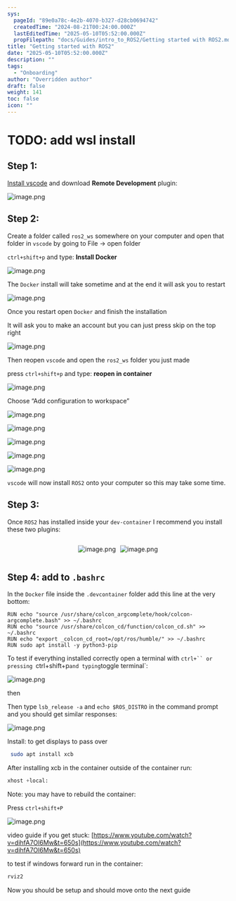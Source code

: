```yaml
---
sys:
  pageId: "89e0a78c-4e2b-4070-b327-d28cb0694742"
  createdTime: "2024-08-21T00:24:00.000Z"
  lastEditedTime: "2025-05-10T05:52:00.000Z"
  propFilepath: "docs/Guides/intro_to_ROS2/Getting started with ROS2.md"
title: "Getting started with ROS2"
date: "2025-05-10T05:52:00.000Z"
description: ""
tags:
  - "Onboarding"
author: "Overridden author"
draft: false
weight: 141
toc: false
icon: ""
---
```


# TODO: add wsl install

## Step 1:

[Install vscode](https://code.visualstudio.com/download) and download **Remote Development** plugin:

![image.png](https://prod-files-secure.s3.us-west-2.amazonaws.com/d518164a-d88e-44d1-a4ee-3adb3bd8bce0/efb52993-1881-4a40-b95e-6f020334f022/image.png?X-Amz-Algorithm=AWS4-HMAC-SHA256&X-Amz-Content-Sha256=UNSIGNED-PAYLOAD&X-Amz-Credential=ASIAZI2LB466TQFWWQJK%2F20250519%2Fus-west-2%2Fs3%2Faws4_request&X-Amz-Date=20250519T230815Z&X-Amz-Expires=3600&X-Amz-Security-Token=IQoJb3JpZ2luX2VjEN%2F%2F%2F%2F%2F%2F%2F%2F%2F%2F%2FwEaCXVzLXdlc3QtMiJIMEYCIQDSYINMIlamkR3%2FOLdMkrKbfYorUOis35neunsRNLW9LgIhAMRNNx014fjArN1FIPTRbR4%2FlTNZ5bvubxCrIdNG6Wh5KogECJj%2F%2F%2F%2F%2F%2F%2F%2F%2F%2FwEQABoMNjM3NDIzMTgzODA1IgynMuTJPHkkCmF8%2B6sq3AM%2Bap%2BCKlFF%2Fygvo9ce79VQSO9%2FuLew7%2Fq1ZxXFNnS3yGL2N9R0t0b1I2v7WiewALHqcp%2BkrsmeamoNFEo3m3gQxRJswVMzXgozPkg%2BpkbOQ2PIx%2FcQlSFPQSEsRKvSFnCwfpxTWY6tvBA4pXGr5bsHXGY9DcwudhAXX%2FHdJ7ld1Xwx9ifoItjMNQMWFChhbh9DuycScuqUDhsnfyzcJ92NdazCef4NuH%2Bf%2B%2BZpuV4WMNXAOwyfh%2F4AJ68yJwLm1ZFd59GcNAFcWfNwywo1QJiFQdOjFp8%2Bz746TqDqUBh6mwEo2IdhB9TN2MmNZr5dHlAuBP6lNQEz4ozBHcxCHSICt649PfvYNFBshIEBfAhKhTqwsYu%2B0eyHc%2FlvNL6MlBtdEq7UNcawLfAz5Tx85KnwApLTgY%2FPflxBAmpi6UHWECSKHZ3%2F%2FBqVwS7dFwXJAWwQ%2BathpVA6Etl%2FjAR7ryBzS24Lp2D8Ic2MKDjnVhZKTunYaL41pk1ljBVoOIcAApBCZqDvX4A3Fb7hDiGrXN0U1gCbk6msP29MHdXPeatOU9jBCMwM%2Ff65iq%2FSTNUbgXdRfUJp3yeWvpoE1D78aa5uOiVtlIxnjlwBuv7HZiQATJ84Arxp%2FHdBKSwi1TDI4K7BBjqkAddhOmzfiLz6Cy%2BoWknhd7Pef%2FICRqui4scKTEVWl5ssOzXuWzLB6zQqMHNDzWwAHTpqBYk6nXUK1JZpaav7e%2FVb055zFGO5Q9t3djWeg18zNCxxHjU2vJD8q2caIs4Fv4qXmtoeOV1ZDb5EInELcwH9oo1fcDhbby1OGF6SEmVnbkSwAH0EBzEGp39aWLd1X1FXOY4W8q6YIbLHVHF6dn4gfCJC&X-Amz-Signature=0c8e29b5ea18e442e1b1a8b57d9b1c2b5067a1ec7412a96493d8ced2d99fe9f8&X-Amz-SignedHeaders=host&x-id=GetObject)

## Step 2:

Create a folder called `ros2_ws` somewhere on your computer and open that folder in `vscode` by going to File → open folder 

`ctrl+shift+p` and type: **Install Docker**

![image.png](https://prod-files-secure.s3.us-west-2.amazonaws.com/d518164a-d88e-44d1-a4ee-3adb3bd8bce0/2269dc0e-1cd5-47ff-bceb-c04ad9b2eab0/image.png?X-Amz-Algorithm=AWS4-HMAC-SHA256&X-Amz-Content-Sha256=UNSIGNED-PAYLOAD&X-Amz-Credential=ASIAZI2LB466TQFWWQJK%2F20250519%2Fus-west-2%2Fs3%2Faws4_request&X-Amz-Date=20250519T230815Z&X-Amz-Expires=3600&X-Amz-Security-Token=IQoJb3JpZ2luX2VjEN%2F%2F%2F%2F%2F%2F%2F%2F%2F%2F%2FwEaCXVzLXdlc3QtMiJIMEYCIQDSYINMIlamkR3%2FOLdMkrKbfYorUOis35neunsRNLW9LgIhAMRNNx014fjArN1FIPTRbR4%2FlTNZ5bvubxCrIdNG6Wh5KogECJj%2F%2F%2F%2F%2F%2F%2F%2F%2F%2FwEQABoMNjM3NDIzMTgzODA1IgynMuTJPHkkCmF8%2B6sq3AM%2Bap%2BCKlFF%2Fygvo9ce79VQSO9%2FuLew7%2Fq1ZxXFNnS3yGL2N9R0t0b1I2v7WiewALHqcp%2BkrsmeamoNFEo3m3gQxRJswVMzXgozPkg%2BpkbOQ2PIx%2FcQlSFPQSEsRKvSFnCwfpxTWY6tvBA4pXGr5bsHXGY9DcwudhAXX%2FHdJ7ld1Xwx9ifoItjMNQMWFChhbh9DuycScuqUDhsnfyzcJ92NdazCef4NuH%2Bf%2B%2BZpuV4WMNXAOwyfh%2F4AJ68yJwLm1ZFd59GcNAFcWfNwywo1QJiFQdOjFp8%2Bz746TqDqUBh6mwEo2IdhB9TN2MmNZr5dHlAuBP6lNQEz4ozBHcxCHSICt649PfvYNFBshIEBfAhKhTqwsYu%2B0eyHc%2FlvNL6MlBtdEq7UNcawLfAz5Tx85KnwApLTgY%2FPflxBAmpi6UHWECSKHZ3%2F%2FBqVwS7dFwXJAWwQ%2BathpVA6Etl%2FjAR7ryBzS24Lp2D8Ic2MKDjnVhZKTunYaL41pk1ljBVoOIcAApBCZqDvX4A3Fb7hDiGrXN0U1gCbk6msP29MHdXPeatOU9jBCMwM%2Ff65iq%2FSTNUbgXdRfUJp3yeWvpoE1D78aa5uOiVtlIxnjlwBuv7HZiQATJ84Arxp%2FHdBKSwi1TDI4K7BBjqkAddhOmzfiLz6Cy%2BoWknhd7Pef%2FICRqui4scKTEVWl5ssOzXuWzLB6zQqMHNDzWwAHTpqBYk6nXUK1JZpaav7e%2FVb055zFGO5Q9t3djWeg18zNCxxHjU2vJD8q2caIs4Fv4qXmtoeOV1ZDb5EInELcwH9oo1fcDhbby1OGF6SEmVnbkSwAH0EBzEGp39aWLd1X1FXOY4W8q6YIbLHVHF6dn4gfCJC&X-Amz-Signature=d980935640ce733f5645ea2de21ce68ed6b5867593144b4f24cc126284f149be&X-Amz-SignedHeaders=host&x-id=GetObject)

The `Docker` install will take sometime and at the end it will ask you to restart

![image.png](https://prod-files-secure.s3.us-west-2.amazonaws.com/d518164a-d88e-44d1-a4ee-3adb3bd8bce0/ed233f78-be33-4b1f-b89c-9c346c0e961e/image.png?X-Amz-Algorithm=AWS4-HMAC-SHA256&X-Amz-Content-Sha256=UNSIGNED-PAYLOAD&X-Amz-Credential=ASIAZI2LB466TQFWWQJK%2F20250519%2Fus-west-2%2Fs3%2Faws4_request&X-Amz-Date=20250519T230815Z&X-Amz-Expires=3600&X-Amz-Security-Token=IQoJb3JpZ2luX2VjEN%2F%2F%2F%2F%2F%2F%2F%2F%2F%2F%2FwEaCXVzLXdlc3QtMiJIMEYCIQDSYINMIlamkR3%2FOLdMkrKbfYorUOis35neunsRNLW9LgIhAMRNNx014fjArN1FIPTRbR4%2FlTNZ5bvubxCrIdNG6Wh5KogECJj%2F%2F%2F%2F%2F%2F%2F%2F%2F%2FwEQABoMNjM3NDIzMTgzODA1IgynMuTJPHkkCmF8%2B6sq3AM%2Bap%2BCKlFF%2Fygvo9ce79VQSO9%2FuLew7%2Fq1ZxXFNnS3yGL2N9R0t0b1I2v7WiewALHqcp%2BkrsmeamoNFEo3m3gQxRJswVMzXgozPkg%2BpkbOQ2PIx%2FcQlSFPQSEsRKvSFnCwfpxTWY6tvBA4pXGr5bsHXGY9DcwudhAXX%2FHdJ7ld1Xwx9ifoItjMNQMWFChhbh9DuycScuqUDhsnfyzcJ92NdazCef4NuH%2Bf%2B%2BZpuV4WMNXAOwyfh%2F4AJ68yJwLm1ZFd59GcNAFcWfNwywo1QJiFQdOjFp8%2Bz746TqDqUBh6mwEo2IdhB9TN2MmNZr5dHlAuBP6lNQEz4ozBHcxCHSICt649PfvYNFBshIEBfAhKhTqwsYu%2B0eyHc%2FlvNL6MlBtdEq7UNcawLfAz5Tx85KnwApLTgY%2FPflxBAmpi6UHWECSKHZ3%2F%2FBqVwS7dFwXJAWwQ%2BathpVA6Etl%2FjAR7ryBzS24Lp2D8Ic2MKDjnVhZKTunYaL41pk1ljBVoOIcAApBCZqDvX4A3Fb7hDiGrXN0U1gCbk6msP29MHdXPeatOU9jBCMwM%2Ff65iq%2FSTNUbgXdRfUJp3yeWvpoE1D78aa5uOiVtlIxnjlwBuv7HZiQATJ84Arxp%2FHdBKSwi1TDI4K7BBjqkAddhOmzfiLz6Cy%2BoWknhd7Pef%2FICRqui4scKTEVWl5ssOzXuWzLB6zQqMHNDzWwAHTpqBYk6nXUK1JZpaav7e%2FVb055zFGO5Q9t3djWeg18zNCxxHjU2vJD8q2caIs4Fv4qXmtoeOV1ZDb5EInELcwH9oo1fcDhbby1OGF6SEmVnbkSwAH0EBzEGp39aWLd1X1FXOY4W8q6YIbLHVHF6dn4gfCJC&X-Amz-Signature=13f3b167b9b5d2e9db20cd4daac8ce25a67f911beeafed3b600e807d2fb4438d&X-Amz-SignedHeaders=host&x-id=GetObject)

Once you restart open `Docker` and finish the installation

It will ask you to make an account but you can just press skip on the top right

![image.png](https://prod-files-secure.s3.us-west-2.amazonaws.com/d518164a-d88e-44d1-a4ee-3adb3bd8bce0/21010ad9-1659-4fd9-9f59-9932a09b2a3d/image.png?X-Amz-Algorithm=AWS4-HMAC-SHA256&X-Amz-Content-Sha256=UNSIGNED-PAYLOAD&X-Amz-Credential=ASIAZI2LB466TQFWWQJK%2F20250519%2Fus-west-2%2Fs3%2Faws4_request&X-Amz-Date=20250519T230815Z&X-Amz-Expires=3600&X-Amz-Security-Token=IQoJb3JpZ2luX2VjEN%2F%2F%2F%2F%2F%2F%2F%2F%2F%2F%2FwEaCXVzLXdlc3QtMiJIMEYCIQDSYINMIlamkR3%2FOLdMkrKbfYorUOis35neunsRNLW9LgIhAMRNNx014fjArN1FIPTRbR4%2FlTNZ5bvubxCrIdNG6Wh5KogECJj%2F%2F%2F%2F%2F%2F%2F%2F%2F%2FwEQABoMNjM3NDIzMTgzODA1IgynMuTJPHkkCmF8%2B6sq3AM%2Bap%2BCKlFF%2Fygvo9ce79VQSO9%2FuLew7%2Fq1ZxXFNnS3yGL2N9R0t0b1I2v7WiewALHqcp%2BkrsmeamoNFEo3m3gQxRJswVMzXgozPkg%2BpkbOQ2PIx%2FcQlSFPQSEsRKvSFnCwfpxTWY6tvBA4pXGr5bsHXGY9DcwudhAXX%2FHdJ7ld1Xwx9ifoItjMNQMWFChhbh9DuycScuqUDhsnfyzcJ92NdazCef4NuH%2Bf%2B%2BZpuV4WMNXAOwyfh%2F4AJ68yJwLm1ZFd59GcNAFcWfNwywo1QJiFQdOjFp8%2Bz746TqDqUBh6mwEo2IdhB9TN2MmNZr5dHlAuBP6lNQEz4ozBHcxCHSICt649PfvYNFBshIEBfAhKhTqwsYu%2B0eyHc%2FlvNL6MlBtdEq7UNcawLfAz5Tx85KnwApLTgY%2FPflxBAmpi6UHWECSKHZ3%2F%2FBqVwS7dFwXJAWwQ%2BathpVA6Etl%2FjAR7ryBzS24Lp2D8Ic2MKDjnVhZKTunYaL41pk1ljBVoOIcAApBCZqDvX4A3Fb7hDiGrXN0U1gCbk6msP29MHdXPeatOU9jBCMwM%2Ff65iq%2FSTNUbgXdRfUJp3yeWvpoE1D78aa5uOiVtlIxnjlwBuv7HZiQATJ84Arxp%2FHdBKSwi1TDI4K7BBjqkAddhOmzfiLz6Cy%2BoWknhd7Pef%2FICRqui4scKTEVWl5ssOzXuWzLB6zQqMHNDzWwAHTpqBYk6nXUK1JZpaav7e%2FVb055zFGO5Q9t3djWeg18zNCxxHjU2vJD8q2caIs4Fv4qXmtoeOV1ZDb5EInELcwH9oo1fcDhbby1OGF6SEmVnbkSwAH0EBzEGp39aWLd1X1FXOY4W8q6YIbLHVHF6dn4gfCJC&X-Amz-Signature=69b43265dfc2049fecafc45cdeda23e55292a08b6138f6529f80c4106ee6a3c8&X-Amz-SignedHeaders=host&x-id=GetObject)

Then reopen `vscode` and open the `ros2_ws` folder you just made

press `ctrl+shift+p` and type: **reopen in container**

![image.png](https://prod-files-secure.s3.us-west-2.amazonaws.com/d518164a-d88e-44d1-a4ee-3adb3bd8bce0/4e93b8c2-41ad-488c-8095-c74205196118/image.png?X-Amz-Algorithm=AWS4-HMAC-SHA256&X-Amz-Content-Sha256=UNSIGNED-PAYLOAD&X-Amz-Credential=ASIAZI2LB466TQFWWQJK%2F20250519%2Fus-west-2%2Fs3%2Faws4_request&X-Amz-Date=20250519T230815Z&X-Amz-Expires=3600&X-Amz-Security-Token=IQoJb3JpZ2luX2VjEN%2F%2F%2F%2F%2F%2F%2F%2F%2F%2F%2FwEaCXVzLXdlc3QtMiJIMEYCIQDSYINMIlamkR3%2FOLdMkrKbfYorUOis35neunsRNLW9LgIhAMRNNx014fjArN1FIPTRbR4%2FlTNZ5bvubxCrIdNG6Wh5KogECJj%2F%2F%2F%2F%2F%2F%2F%2F%2F%2FwEQABoMNjM3NDIzMTgzODA1IgynMuTJPHkkCmF8%2B6sq3AM%2Bap%2BCKlFF%2Fygvo9ce79VQSO9%2FuLew7%2Fq1ZxXFNnS3yGL2N9R0t0b1I2v7WiewALHqcp%2BkrsmeamoNFEo3m3gQxRJswVMzXgozPkg%2BpkbOQ2PIx%2FcQlSFPQSEsRKvSFnCwfpxTWY6tvBA4pXGr5bsHXGY9DcwudhAXX%2FHdJ7ld1Xwx9ifoItjMNQMWFChhbh9DuycScuqUDhsnfyzcJ92NdazCef4NuH%2Bf%2B%2BZpuV4WMNXAOwyfh%2F4AJ68yJwLm1ZFd59GcNAFcWfNwywo1QJiFQdOjFp8%2Bz746TqDqUBh6mwEo2IdhB9TN2MmNZr5dHlAuBP6lNQEz4ozBHcxCHSICt649PfvYNFBshIEBfAhKhTqwsYu%2B0eyHc%2FlvNL6MlBtdEq7UNcawLfAz5Tx85KnwApLTgY%2FPflxBAmpi6UHWECSKHZ3%2F%2FBqVwS7dFwXJAWwQ%2BathpVA6Etl%2FjAR7ryBzS24Lp2D8Ic2MKDjnVhZKTunYaL41pk1ljBVoOIcAApBCZqDvX4A3Fb7hDiGrXN0U1gCbk6msP29MHdXPeatOU9jBCMwM%2Ff65iq%2FSTNUbgXdRfUJp3yeWvpoE1D78aa5uOiVtlIxnjlwBuv7HZiQATJ84Arxp%2FHdBKSwi1TDI4K7BBjqkAddhOmzfiLz6Cy%2BoWknhd7Pef%2FICRqui4scKTEVWl5ssOzXuWzLB6zQqMHNDzWwAHTpqBYk6nXUK1JZpaav7e%2FVb055zFGO5Q9t3djWeg18zNCxxHjU2vJD8q2caIs4Fv4qXmtoeOV1ZDb5EInELcwH9oo1fcDhbby1OGF6SEmVnbkSwAH0EBzEGp39aWLd1X1FXOY4W8q6YIbLHVHF6dn4gfCJC&X-Amz-Signature=1da980dbf9fb52c02386c335e235e893c27de9e9e7053badc557b352a6c000f3&X-Amz-SignedHeaders=host&x-id=GetObject)

Choose “Add configuration to workspace”

![image.png](https://prod-files-secure.s3.us-west-2.amazonaws.com/d518164a-d88e-44d1-a4ee-3adb3bd8bce0/9560b282-5060-4989-ba37-97e7b2c22476/image.png?X-Amz-Algorithm=AWS4-HMAC-SHA256&X-Amz-Content-Sha256=UNSIGNED-PAYLOAD&X-Amz-Credential=ASIAZI2LB466TQFWWQJK%2F20250519%2Fus-west-2%2Fs3%2Faws4_request&X-Amz-Date=20250519T230815Z&X-Amz-Expires=3600&X-Amz-Security-Token=IQoJb3JpZ2luX2VjEN%2F%2F%2F%2F%2F%2F%2F%2F%2F%2F%2FwEaCXVzLXdlc3QtMiJIMEYCIQDSYINMIlamkR3%2FOLdMkrKbfYorUOis35neunsRNLW9LgIhAMRNNx014fjArN1FIPTRbR4%2FlTNZ5bvubxCrIdNG6Wh5KogECJj%2F%2F%2F%2F%2F%2F%2F%2F%2F%2FwEQABoMNjM3NDIzMTgzODA1IgynMuTJPHkkCmF8%2B6sq3AM%2Bap%2BCKlFF%2Fygvo9ce79VQSO9%2FuLew7%2Fq1ZxXFNnS3yGL2N9R0t0b1I2v7WiewALHqcp%2BkrsmeamoNFEo3m3gQxRJswVMzXgozPkg%2BpkbOQ2PIx%2FcQlSFPQSEsRKvSFnCwfpxTWY6tvBA4pXGr5bsHXGY9DcwudhAXX%2FHdJ7ld1Xwx9ifoItjMNQMWFChhbh9DuycScuqUDhsnfyzcJ92NdazCef4NuH%2Bf%2B%2BZpuV4WMNXAOwyfh%2F4AJ68yJwLm1ZFd59GcNAFcWfNwywo1QJiFQdOjFp8%2Bz746TqDqUBh6mwEo2IdhB9TN2MmNZr5dHlAuBP6lNQEz4ozBHcxCHSICt649PfvYNFBshIEBfAhKhTqwsYu%2B0eyHc%2FlvNL6MlBtdEq7UNcawLfAz5Tx85KnwApLTgY%2FPflxBAmpi6UHWECSKHZ3%2F%2FBqVwS7dFwXJAWwQ%2BathpVA6Etl%2FjAR7ryBzS24Lp2D8Ic2MKDjnVhZKTunYaL41pk1ljBVoOIcAApBCZqDvX4A3Fb7hDiGrXN0U1gCbk6msP29MHdXPeatOU9jBCMwM%2Ff65iq%2FSTNUbgXdRfUJp3yeWvpoE1D78aa5uOiVtlIxnjlwBuv7HZiQATJ84Arxp%2FHdBKSwi1TDI4K7BBjqkAddhOmzfiLz6Cy%2BoWknhd7Pef%2FICRqui4scKTEVWl5ssOzXuWzLB6zQqMHNDzWwAHTpqBYk6nXUK1JZpaav7e%2FVb055zFGO5Q9t3djWeg18zNCxxHjU2vJD8q2caIs4Fv4qXmtoeOV1ZDb5EInELcwH9oo1fcDhbby1OGF6SEmVnbkSwAH0EBzEGp39aWLd1X1FXOY4W8q6YIbLHVHF6dn4gfCJC&X-Amz-Signature=d21ef6f478baa353906e2350df791845dd0ff77e2e662e3dce5b5ab1d81be976&X-Amz-SignedHeaders=host&x-id=GetObject)

![image.png](https://prod-files-secure.s3.us-west-2.amazonaws.com/d518164a-d88e-44d1-a4ee-3adb3bd8bce0/2ee63f81-886b-48e8-a553-dc6e5eac99e4/image.png?X-Amz-Algorithm=AWS4-HMAC-SHA256&X-Amz-Content-Sha256=UNSIGNED-PAYLOAD&X-Amz-Credential=ASIAZI2LB466TQFWWQJK%2F20250519%2Fus-west-2%2Fs3%2Faws4_request&X-Amz-Date=20250519T230815Z&X-Amz-Expires=3600&X-Amz-Security-Token=IQoJb3JpZ2luX2VjEN%2F%2F%2F%2F%2F%2F%2F%2F%2F%2F%2FwEaCXVzLXdlc3QtMiJIMEYCIQDSYINMIlamkR3%2FOLdMkrKbfYorUOis35neunsRNLW9LgIhAMRNNx014fjArN1FIPTRbR4%2FlTNZ5bvubxCrIdNG6Wh5KogECJj%2F%2F%2F%2F%2F%2F%2F%2F%2F%2FwEQABoMNjM3NDIzMTgzODA1IgynMuTJPHkkCmF8%2B6sq3AM%2Bap%2BCKlFF%2Fygvo9ce79VQSO9%2FuLew7%2Fq1ZxXFNnS3yGL2N9R0t0b1I2v7WiewALHqcp%2BkrsmeamoNFEo3m3gQxRJswVMzXgozPkg%2BpkbOQ2PIx%2FcQlSFPQSEsRKvSFnCwfpxTWY6tvBA4pXGr5bsHXGY9DcwudhAXX%2FHdJ7ld1Xwx9ifoItjMNQMWFChhbh9DuycScuqUDhsnfyzcJ92NdazCef4NuH%2Bf%2B%2BZpuV4WMNXAOwyfh%2F4AJ68yJwLm1ZFd59GcNAFcWfNwywo1QJiFQdOjFp8%2Bz746TqDqUBh6mwEo2IdhB9TN2MmNZr5dHlAuBP6lNQEz4ozBHcxCHSICt649PfvYNFBshIEBfAhKhTqwsYu%2B0eyHc%2FlvNL6MlBtdEq7UNcawLfAz5Tx85KnwApLTgY%2FPflxBAmpi6UHWECSKHZ3%2F%2FBqVwS7dFwXJAWwQ%2BathpVA6Etl%2FjAR7ryBzS24Lp2D8Ic2MKDjnVhZKTunYaL41pk1ljBVoOIcAApBCZqDvX4A3Fb7hDiGrXN0U1gCbk6msP29MHdXPeatOU9jBCMwM%2Ff65iq%2FSTNUbgXdRfUJp3yeWvpoE1D78aa5uOiVtlIxnjlwBuv7HZiQATJ84Arxp%2FHdBKSwi1TDI4K7BBjqkAddhOmzfiLz6Cy%2BoWknhd7Pef%2FICRqui4scKTEVWl5ssOzXuWzLB6zQqMHNDzWwAHTpqBYk6nXUK1JZpaav7e%2FVb055zFGO5Q9t3djWeg18zNCxxHjU2vJD8q2caIs4Fv4qXmtoeOV1ZDb5EInELcwH9oo1fcDhbby1OGF6SEmVnbkSwAH0EBzEGp39aWLd1X1FXOY4W8q6YIbLHVHF6dn4gfCJC&X-Amz-Signature=67813d08922c595384a048714be5ff350e8fc51f953687f1786a0cd8311981fd&X-Amz-SignedHeaders=host&x-id=GetObject)

![image.png](https://prod-files-secure.s3.us-west-2.amazonaws.com/d518164a-d88e-44d1-a4ee-3adb3bd8bce0/ae1580b2-b048-407e-aed9-b584224a7a04/image.png?X-Amz-Algorithm=AWS4-HMAC-SHA256&X-Amz-Content-Sha256=UNSIGNED-PAYLOAD&X-Amz-Credential=ASIAZI2LB466TQFWWQJK%2F20250519%2Fus-west-2%2Fs3%2Faws4_request&X-Amz-Date=20250519T230815Z&X-Amz-Expires=3600&X-Amz-Security-Token=IQoJb3JpZ2luX2VjEN%2F%2F%2F%2F%2F%2F%2F%2F%2F%2F%2FwEaCXVzLXdlc3QtMiJIMEYCIQDSYINMIlamkR3%2FOLdMkrKbfYorUOis35neunsRNLW9LgIhAMRNNx014fjArN1FIPTRbR4%2FlTNZ5bvubxCrIdNG6Wh5KogECJj%2F%2F%2F%2F%2F%2F%2F%2F%2F%2FwEQABoMNjM3NDIzMTgzODA1IgynMuTJPHkkCmF8%2B6sq3AM%2Bap%2BCKlFF%2Fygvo9ce79VQSO9%2FuLew7%2Fq1ZxXFNnS3yGL2N9R0t0b1I2v7WiewALHqcp%2BkrsmeamoNFEo3m3gQxRJswVMzXgozPkg%2BpkbOQ2PIx%2FcQlSFPQSEsRKvSFnCwfpxTWY6tvBA4pXGr5bsHXGY9DcwudhAXX%2FHdJ7ld1Xwx9ifoItjMNQMWFChhbh9DuycScuqUDhsnfyzcJ92NdazCef4NuH%2Bf%2B%2BZpuV4WMNXAOwyfh%2F4AJ68yJwLm1ZFd59GcNAFcWfNwywo1QJiFQdOjFp8%2Bz746TqDqUBh6mwEo2IdhB9TN2MmNZr5dHlAuBP6lNQEz4ozBHcxCHSICt649PfvYNFBshIEBfAhKhTqwsYu%2B0eyHc%2FlvNL6MlBtdEq7UNcawLfAz5Tx85KnwApLTgY%2FPflxBAmpi6UHWECSKHZ3%2F%2FBqVwS7dFwXJAWwQ%2BathpVA6Etl%2FjAR7ryBzS24Lp2D8Ic2MKDjnVhZKTunYaL41pk1ljBVoOIcAApBCZqDvX4A3Fb7hDiGrXN0U1gCbk6msP29MHdXPeatOU9jBCMwM%2Ff65iq%2FSTNUbgXdRfUJp3yeWvpoE1D78aa5uOiVtlIxnjlwBuv7HZiQATJ84Arxp%2FHdBKSwi1TDI4K7BBjqkAddhOmzfiLz6Cy%2BoWknhd7Pef%2FICRqui4scKTEVWl5ssOzXuWzLB6zQqMHNDzWwAHTpqBYk6nXUK1JZpaav7e%2FVb055zFGO5Q9t3djWeg18zNCxxHjU2vJD8q2caIs4Fv4qXmtoeOV1ZDb5EInELcwH9oo1fcDhbby1OGF6SEmVnbkSwAH0EBzEGp39aWLd1X1FXOY4W8q6YIbLHVHF6dn4gfCJC&X-Amz-Signature=993648fcfd8a98ddf787256ca69d67e07aef383a7d550b98dee1abb928401261&X-Amz-SignedHeaders=host&x-id=GetObject)

![image.png](https://prod-files-secure.s3.us-west-2.amazonaws.com/d518164a-d88e-44d1-a4ee-3adb3bd8bce0/53255b28-f75e-430f-b9e3-c0ac8577e42b/image.png?X-Amz-Algorithm=AWS4-HMAC-SHA256&X-Amz-Content-Sha256=UNSIGNED-PAYLOAD&X-Amz-Credential=ASIAZI2LB466TQFWWQJK%2F20250519%2Fus-west-2%2Fs3%2Faws4_request&X-Amz-Date=20250519T230815Z&X-Amz-Expires=3600&X-Amz-Security-Token=IQoJb3JpZ2luX2VjEN%2F%2F%2F%2F%2F%2F%2F%2F%2F%2F%2FwEaCXVzLXdlc3QtMiJIMEYCIQDSYINMIlamkR3%2FOLdMkrKbfYorUOis35neunsRNLW9LgIhAMRNNx014fjArN1FIPTRbR4%2FlTNZ5bvubxCrIdNG6Wh5KogECJj%2F%2F%2F%2F%2F%2F%2F%2F%2F%2FwEQABoMNjM3NDIzMTgzODA1IgynMuTJPHkkCmF8%2B6sq3AM%2Bap%2BCKlFF%2Fygvo9ce79VQSO9%2FuLew7%2Fq1ZxXFNnS3yGL2N9R0t0b1I2v7WiewALHqcp%2BkrsmeamoNFEo3m3gQxRJswVMzXgozPkg%2BpkbOQ2PIx%2FcQlSFPQSEsRKvSFnCwfpxTWY6tvBA4pXGr5bsHXGY9DcwudhAXX%2FHdJ7ld1Xwx9ifoItjMNQMWFChhbh9DuycScuqUDhsnfyzcJ92NdazCef4NuH%2Bf%2B%2BZpuV4WMNXAOwyfh%2F4AJ68yJwLm1ZFd59GcNAFcWfNwywo1QJiFQdOjFp8%2Bz746TqDqUBh6mwEo2IdhB9TN2MmNZr5dHlAuBP6lNQEz4ozBHcxCHSICt649PfvYNFBshIEBfAhKhTqwsYu%2B0eyHc%2FlvNL6MlBtdEq7UNcawLfAz5Tx85KnwApLTgY%2FPflxBAmpi6UHWECSKHZ3%2F%2FBqVwS7dFwXJAWwQ%2BathpVA6Etl%2FjAR7ryBzS24Lp2D8Ic2MKDjnVhZKTunYaL41pk1ljBVoOIcAApBCZqDvX4A3Fb7hDiGrXN0U1gCbk6msP29MHdXPeatOU9jBCMwM%2Ff65iq%2FSTNUbgXdRfUJp3yeWvpoE1D78aa5uOiVtlIxnjlwBuv7HZiQATJ84Arxp%2FHdBKSwi1TDI4K7BBjqkAddhOmzfiLz6Cy%2BoWknhd7Pef%2FICRqui4scKTEVWl5ssOzXuWzLB6zQqMHNDzWwAHTpqBYk6nXUK1JZpaav7e%2FVb055zFGO5Q9t3djWeg18zNCxxHjU2vJD8q2caIs4Fv4qXmtoeOV1ZDb5EInELcwH9oo1fcDhbby1OGF6SEmVnbkSwAH0EBzEGp39aWLd1X1FXOY4W8q6YIbLHVHF6dn4gfCJC&X-Amz-Signature=143436d7bf2128b1c814e4fabdc5d29b7670a7dec46bbdc8ee41a4201f9fb495&X-Amz-SignedHeaders=host&x-id=GetObject)

![image.png](https://prod-files-secure.s3.us-west-2.amazonaws.com/d518164a-d88e-44d1-a4ee-3adb3bd8bce0/7c562767-5af9-4ffb-97d1-327bcdf4ee00/image.png?X-Amz-Algorithm=AWS4-HMAC-SHA256&X-Amz-Content-Sha256=UNSIGNED-PAYLOAD&X-Amz-Credential=ASIAZI2LB466TQFWWQJK%2F20250519%2Fus-west-2%2Fs3%2Faws4_request&X-Amz-Date=20250519T230814Z&X-Amz-Expires=3600&X-Amz-Security-Token=IQoJb3JpZ2luX2VjEN%2F%2F%2F%2F%2F%2F%2F%2F%2F%2F%2FwEaCXVzLXdlc3QtMiJIMEYCIQDSYINMIlamkR3%2FOLdMkrKbfYorUOis35neunsRNLW9LgIhAMRNNx014fjArN1FIPTRbR4%2FlTNZ5bvubxCrIdNG6Wh5KogECJj%2F%2F%2F%2F%2F%2F%2F%2F%2F%2FwEQABoMNjM3NDIzMTgzODA1IgynMuTJPHkkCmF8%2B6sq3AM%2Bap%2BCKlFF%2Fygvo9ce79VQSO9%2FuLew7%2Fq1ZxXFNnS3yGL2N9R0t0b1I2v7WiewALHqcp%2BkrsmeamoNFEo3m3gQxRJswVMzXgozPkg%2BpkbOQ2PIx%2FcQlSFPQSEsRKvSFnCwfpxTWY6tvBA4pXGr5bsHXGY9DcwudhAXX%2FHdJ7ld1Xwx9ifoItjMNQMWFChhbh9DuycScuqUDhsnfyzcJ92NdazCef4NuH%2Bf%2B%2BZpuV4WMNXAOwyfh%2F4AJ68yJwLm1ZFd59GcNAFcWfNwywo1QJiFQdOjFp8%2Bz746TqDqUBh6mwEo2IdhB9TN2MmNZr5dHlAuBP6lNQEz4ozBHcxCHSICt649PfvYNFBshIEBfAhKhTqwsYu%2B0eyHc%2FlvNL6MlBtdEq7UNcawLfAz5Tx85KnwApLTgY%2FPflxBAmpi6UHWECSKHZ3%2F%2FBqVwS7dFwXJAWwQ%2BathpVA6Etl%2FjAR7ryBzS24Lp2D8Ic2MKDjnVhZKTunYaL41pk1ljBVoOIcAApBCZqDvX4A3Fb7hDiGrXN0U1gCbk6msP29MHdXPeatOU9jBCMwM%2Ff65iq%2FSTNUbgXdRfUJp3yeWvpoE1D78aa5uOiVtlIxnjlwBuv7HZiQATJ84Arxp%2FHdBKSwi1TDI4K7BBjqkAddhOmzfiLz6Cy%2BoWknhd7Pef%2FICRqui4scKTEVWl5ssOzXuWzLB6zQqMHNDzWwAHTpqBYk6nXUK1JZpaav7e%2FVb055zFGO5Q9t3djWeg18zNCxxHjU2vJD8q2caIs4Fv4qXmtoeOV1ZDb5EInELcwH9oo1fcDhbby1OGF6SEmVnbkSwAH0EBzEGp39aWLd1X1FXOY4W8q6YIbLHVHF6dn4gfCJC&X-Amz-Signature=a977111275e05bdb991462f0f789ce9ada0b3c61cc1da49586f4579d4d961a15&X-Amz-SignedHeaders=host&x-id=GetObject)

`vscode` will now install `ROS2` onto your computer so this may take some time.

## Step 3:

Once `ROS2` has installed inside your `dev-container` I recommend you install these two plugins:

<div style="display: flex;flex-direction: row; column-gap:10px; max-width: 630px;justify-content: center;">
<div>

![image.png](https://prod-files-secure.s3.us-west-2.amazonaws.com/d518164a-d88e-44d1-a4ee-3adb3bd8bce0/3fc3d550-5a54-4ba1-ba6b-faa01cdb7369/image.png?X-Amz-Algorithm=AWS4-HMAC-SHA256&X-Amz-Content-Sha256=UNSIGNED-PAYLOAD&X-Amz-Credential=ASIAZI2LB466TFARHN6Y%2F20250519%2Fus-west-2%2Fs3%2Faws4_request&X-Amz-Date=20250519T230821Z&X-Amz-Expires=3600&X-Amz-Security-Token=IQoJb3JpZ2luX2VjEN%2F%2F%2F%2F%2F%2F%2F%2F%2F%2F%2FwEaCXVzLXdlc3QtMiJHMEUCIQCYF59PYqmDV4nkHp%2FeNwUQaNtKOqcFrdP8rQIwAUzkRgIgFtZAJpylH3K9xY3w2KTnwXBCjgYIf11GakKXUBc7P3gqiAQImP%2F%2F%2F%2F%2F%2F%2F%2F%2F%2FARAAGgw2Mzc0MjMxODM4MDUiDJsBoNhZrAnJR6%2B1nSrcA3vj1WaMcJX4M%2FJdPsVjQGEd5F7LIlgP1fVI%2FitzY0TK0aHp2%2FGdIhgVQDRnGRzqs0Dt%2FxRQXVWTlpXCvXEv72PUw2w%2FEtku54UsOo9KHxiS4edmF80dEUeqDsWDnOwG31t9UazgfecaYwdIs%2BNSH0Iuj4qIFOjhyR4dydO4u9Mku47k1wYJgQyTXxbVllCYLJ24xUCIkyj8cDKx4zofD2yIG%2FQkMiOfIt%2B9b%2FcV%2FnH41YylrGki%2BOVtha1kWC8oJ6liOumFUdjBTmtoTC99pJb3x1Se7ZtyjrWJeJakjmQOb0UHW8XJfCwWdKDoIQ9zZ8O6IUHMkkp0Iz%2B%2FVqIQ25bLducV3lX2WB5H4pNK%2FB%2FF2jyq1fNLw20DNl%2BibJ%2FYADBCUm28YM8UmHvGPvHEELXvCbkdcvgtuTczNY4NrASZAKTc1mVZ11fYrWmpQUpvFPITIywoO6kDQUJ2ZZ23esTF1XY0WZbGkH5yyzxfQkHTwFZfURsNYUjkfFtBQHtlSzh44CEptkGgLFKSSUjmZB85JuNP7dUTwwJF0S8AnhH2Ke%2FKXJ%2FDNImYzLMv%2FAYYsq0m1DYeK10Cen3RK5ImiS4UmsashmhzJNQeDdWuqKMpzkat67vsh6NHK8EKMMHfrsEGOqUBpeNLIA1CBxe6%2BucsyyuSU9ZAdMwNbeZfOF%2FBwKBS6zxosN52ggXkSL7MhBQ9bv7Z60PQeyrjQyydA0FWuCO16fMizi5d9FZV4TyUbOpY%2BzxhHJAtcu3fPaoApJXyCV2eABiHuCOUVtnbLirenT5xblfX9rtV4Du8uU2iLe9V7CZmb26ghjCticez031z8w4gXF9Vlf2l4e8XImLCj4rEJhZZakLl&X-Amz-Signature=ca9f4a4a528bfd12c0ce0e3369cb3dcf71f8e64e002a40787e4be001b2761fe5&X-Amz-SignedHeaders=host&x-id=GetObject)

</div>
<div>

![image.png](https://prod-files-secure.s3.us-west-2.amazonaws.com/d518164a-d88e-44d1-a4ee-3adb3bd8bce0/d994cc66-13c2-4093-a5a3-f84cf4601a82/image.png?X-Amz-Algorithm=AWS4-HMAC-SHA256&X-Amz-Content-Sha256=UNSIGNED-PAYLOAD&X-Amz-Credential=ASIAZI2LB466625S4EWV%2F20250519%2Fus-west-2%2Fs3%2Faws4_request&X-Amz-Date=20250519T230822Z&X-Amz-Expires=3600&X-Amz-Security-Token=IQoJb3JpZ2luX2VjEN%2F%2F%2F%2F%2F%2F%2F%2F%2F%2F%2FwEaCXVzLXdlc3QtMiJHMEUCIQDfhZI%2FPgM1UKr%2BUgOwPGvP870FhGBNbEPZ0WaiEOJs5wIgXXVbLjKuX0yJJN%2BfzcMW4fIWSbE0KiOiE8Q87jOpxQ0qiAQImP%2F%2F%2F%2F%2F%2F%2F%2F%2F%2FARAAGgw2Mzc0MjMxODM4MDUiDBkF0tPNI4AEYzPrxircA5hD0aIAmYXkx8ChMeO5j98SafPYPeQ2UamIkrdubgbYptk36a0MyO%2F4PVbQjh1MsqqkyNtx%2B0GLXTpSTqkdiHehovx%2BGaN7h6aVhUfUb3YwofR%2BHVQY0y17Mu8BeOcizXZFKVdnYzvGlNWj75wL53zM442QsOIZpgMqLmluFENYcynygb%2B1k0sqa%2F2rOV%2BBshTH5YFthvMo0gWXbAZ8D35zcxnHUHR%2BoB0R0QgnoAIHEfklsBxKbltazGYwFYV1mB%2B7aE7Uxj3%2FnqeGvns4IlNXUOYfkL8RNzr%2FVMrttita4XZtPfufQaTvdG4TVkUSY5a1Goz7lA55uvZ7OQ%2FQvn%2BQFhtc1dB%2BQGxqyyQPOj2MWHK2ef1njvXY4Dq1CTw6ZpwvG0HLAKWHV0EjD2t3upZQXcnFcXHsU5LG0VpjZp4PSM21%2Fwf79RdbemGHo28FYY%2B4GsGkpCA0UTpYCVkcIdZWrPYmkCa9kUMCuPB%2FzivQbn3cOuJRbAYltFpiJecMrjRVAYkfjzd5y7Oi7s2SukS0j9zfdAuLVTA%2BgeIO7sut3KMItL8NHoG%2BRPSCmk1zgiyDgwvdydxcpRVIy8ih0cbNfXCwhGTl7bgDdRlzM%2FJYks%2FaHWuVe%2BtShrW0MPrfrsEGOqUBhYZSInGhbIqlEjjBnrWpDpkv1hrgXEggGd8Egeab2Cdh7ZC6wT4uFmAnYAC39YI5lgWR1b2lY%2Fria9gy6mczeJ5NL1%2BMle6djoPcajeLZRkZW%2BtAw1JIClSgk5CYUi7unlN%2BRCJYqJLyS%2B%2FTiGPFJq%2FR8Cidynop9%2BRltpaeXo%2B2cKXhX0jJr1DYTQSxCvQV2DUNNLRG3gMFnfx0FiQhgZaEm4ZF&X-Amz-Signature=ee34ffcc4fc5591418e52cc001b509ebeae35903a2218e86203ff53a57fac176&X-Amz-SignedHeaders=host&x-id=GetObject)

</div>
</div>

## Step 4: add to `.bashrc`

In the `Docker` file inside the `.devcontainer` folder add this line at the very bottom: 

```docker
RUN echo "source /usr/share/colcon_argcomplete/hook/colcon-argcomplete.bash" >> ~/.bashrc
RUN echo "source /usr/share/colcon_cd/function/colcon_cd.sh" >> ~/.bashrc
RUN echo "export _colcon_cd_root=/opt/ros/humble/" >> ~/.bashrc
RUN sudo apt install -y python3-pip 
```

To test if everything installed correctly open a terminal with `ctrl+`` or pressing `ctrl+shift+p` and typing `toggle terminal`:

![image.png](https://prod-files-secure.s3.us-west-2.amazonaws.com/d518164a-d88e-44d1-a4ee-3adb3bd8bce0/6a4943d8-b04e-4c02-9a58-775f3384d1a5/image.png?X-Amz-Algorithm=AWS4-HMAC-SHA256&X-Amz-Content-Sha256=UNSIGNED-PAYLOAD&X-Amz-Credential=ASIAZI2LB466TQFWWQJK%2F20250519%2Fus-west-2%2Fs3%2Faws4_request&X-Amz-Date=20250519T230815Z&X-Amz-Expires=3600&X-Amz-Security-Token=IQoJb3JpZ2luX2VjEN%2F%2F%2F%2F%2F%2F%2F%2F%2F%2F%2FwEaCXVzLXdlc3QtMiJIMEYCIQDSYINMIlamkR3%2FOLdMkrKbfYorUOis35neunsRNLW9LgIhAMRNNx014fjArN1FIPTRbR4%2FlTNZ5bvubxCrIdNG6Wh5KogECJj%2F%2F%2F%2F%2F%2F%2F%2F%2F%2FwEQABoMNjM3NDIzMTgzODA1IgynMuTJPHkkCmF8%2B6sq3AM%2Bap%2BCKlFF%2Fygvo9ce79VQSO9%2FuLew7%2Fq1ZxXFNnS3yGL2N9R0t0b1I2v7WiewALHqcp%2BkrsmeamoNFEo3m3gQxRJswVMzXgozPkg%2BpkbOQ2PIx%2FcQlSFPQSEsRKvSFnCwfpxTWY6tvBA4pXGr5bsHXGY9DcwudhAXX%2FHdJ7ld1Xwx9ifoItjMNQMWFChhbh9DuycScuqUDhsnfyzcJ92NdazCef4NuH%2Bf%2B%2BZpuV4WMNXAOwyfh%2F4AJ68yJwLm1ZFd59GcNAFcWfNwywo1QJiFQdOjFp8%2Bz746TqDqUBh6mwEo2IdhB9TN2MmNZr5dHlAuBP6lNQEz4ozBHcxCHSICt649PfvYNFBshIEBfAhKhTqwsYu%2B0eyHc%2FlvNL6MlBtdEq7UNcawLfAz5Tx85KnwApLTgY%2FPflxBAmpi6UHWECSKHZ3%2F%2FBqVwS7dFwXJAWwQ%2BathpVA6Etl%2FjAR7ryBzS24Lp2D8Ic2MKDjnVhZKTunYaL41pk1ljBVoOIcAApBCZqDvX4A3Fb7hDiGrXN0U1gCbk6msP29MHdXPeatOU9jBCMwM%2Ff65iq%2FSTNUbgXdRfUJp3yeWvpoE1D78aa5uOiVtlIxnjlwBuv7HZiQATJ84Arxp%2FHdBKSwi1TDI4K7BBjqkAddhOmzfiLz6Cy%2BoWknhd7Pef%2FICRqui4scKTEVWl5ssOzXuWzLB6zQqMHNDzWwAHTpqBYk6nXUK1JZpaav7e%2FVb055zFGO5Q9t3djWeg18zNCxxHjU2vJD8q2caIs4Fv4qXmtoeOV1ZDb5EInELcwH9oo1fcDhbby1OGF6SEmVnbkSwAH0EBzEGp39aWLd1X1FXOY4W8q6YIbLHVHF6dn4gfCJC&X-Amz-Signature=a9b8a4767b6a80ece8dca5f5e364145bf74f3a9480d290cee3c2e66c0a89649d&X-Amz-SignedHeaders=host&x-id=GetObject)

then 

Then type `lsb_release -a` and `echo $ROS_DISTRO` in the command prompt and you should get similar responses:

![image.png](https://prod-files-secure.s3.us-west-2.amazonaws.com/d518164a-d88e-44d1-a4ee-3adb3bd8bce0/3e635dec-a805-4e85-8b9e-d000e5b71a4e/image.png?X-Amz-Algorithm=AWS4-HMAC-SHA256&X-Amz-Content-Sha256=UNSIGNED-PAYLOAD&X-Amz-Credential=ASIAZI2LB466TQFWWQJK%2F20250519%2Fus-west-2%2Fs3%2Faws4_request&X-Amz-Date=20250519T230815Z&X-Amz-Expires=3600&X-Amz-Security-Token=IQoJb3JpZ2luX2VjEN%2F%2F%2F%2F%2F%2F%2F%2F%2F%2F%2FwEaCXVzLXdlc3QtMiJIMEYCIQDSYINMIlamkR3%2FOLdMkrKbfYorUOis35neunsRNLW9LgIhAMRNNx014fjArN1FIPTRbR4%2FlTNZ5bvubxCrIdNG6Wh5KogECJj%2F%2F%2F%2F%2F%2F%2F%2F%2F%2FwEQABoMNjM3NDIzMTgzODA1IgynMuTJPHkkCmF8%2B6sq3AM%2Bap%2BCKlFF%2Fygvo9ce79VQSO9%2FuLew7%2Fq1ZxXFNnS3yGL2N9R0t0b1I2v7WiewALHqcp%2BkrsmeamoNFEo3m3gQxRJswVMzXgozPkg%2BpkbOQ2PIx%2FcQlSFPQSEsRKvSFnCwfpxTWY6tvBA4pXGr5bsHXGY9DcwudhAXX%2FHdJ7ld1Xwx9ifoItjMNQMWFChhbh9DuycScuqUDhsnfyzcJ92NdazCef4NuH%2Bf%2B%2BZpuV4WMNXAOwyfh%2F4AJ68yJwLm1ZFd59GcNAFcWfNwywo1QJiFQdOjFp8%2Bz746TqDqUBh6mwEo2IdhB9TN2MmNZr5dHlAuBP6lNQEz4ozBHcxCHSICt649PfvYNFBshIEBfAhKhTqwsYu%2B0eyHc%2FlvNL6MlBtdEq7UNcawLfAz5Tx85KnwApLTgY%2FPflxBAmpi6UHWECSKHZ3%2F%2FBqVwS7dFwXJAWwQ%2BathpVA6Etl%2FjAR7ryBzS24Lp2D8Ic2MKDjnVhZKTunYaL41pk1ljBVoOIcAApBCZqDvX4A3Fb7hDiGrXN0U1gCbk6msP29MHdXPeatOU9jBCMwM%2Ff65iq%2FSTNUbgXdRfUJp3yeWvpoE1D78aa5uOiVtlIxnjlwBuv7HZiQATJ84Arxp%2FHdBKSwi1TDI4K7BBjqkAddhOmzfiLz6Cy%2BoWknhd7Pef%2FICRqui4scKTEVWl5ssOzXuWzLB6zQqMHNDzWwAHTpqBYk6nXUK1JZpaav7e%2FVb055zFGO5Q9t3djWeg18zNCxxHjU2vJD8q2caIs4Fv4qXmtoeOV1ZDb5EInELcwH9oo1fcDhbby1OGF6SEmVnbkSwAH0EBzEGp39aWLd1X1FXOY4W8q6YIbLHVHF6dn4gfCJC&X-Amz-Signature=a21451153f19b68133a1b237bacda1609883cf323916c9ea6408654611f1ab2e&X-Amz-SignedHeaders=host&x-id=GetObject)

Install:  to get displays to pass over

```bash
 sudo apt install xcb
```

After installing xcb in the container outside of the container run:

```python
xhost +local:
```

Note: you may have to rebuild the container:

Press `ctrl+shift+P`

![image.png](https://prod-files-secure.s3.us-west-2.amazonaws.com/d518164a-d88e-44d1-a4ee-3adb3bd8bce0/6c2be660-2618-4c38-9c26-53554f7a0b7b/image.png?X-Amz-Algorithm=AWS4-HMAC-SHA256&X-Amz-Content-Sha256=UNSIGNED-PAYLOAD&X-Amz-Credential=ASIAZI2LB466TQFWWQJK%2F20250519%2Fus-west-2%2Fs3%2Faws4_request&X-Amz-Date=20250519T230815Z&X-Amz-Expires=3600&X-Amz-Security-Token=IQoJb3JpZ2luX2VjEN%2F%2F%2F%2F%2F%2F%2F%2F%2F%2F%2FwEaCXVzLXdlc3QtMiJIMEYCIQDSYINMIlamkR3%2FOLdMkrKbfYorUOis35neunsRNLW9LgIhAMRNNx014fjArN1FIPTRbR4%2FlTNZ5bvubxCrIdNG6Wh5KogECJj%2F%2F%2F%2F%2F%2F%2F%2F%2F%2FwEQABoMNjM3NDIzMTgzODA1IgynMuTJPHkkCmF8%2B6sq3AM%2Bap%2BCKlFF%2Fygvo9ce79VQSO9%2FuLew7%2Fq1ZxXFNnS3yGL2N9R0t0b1I2v7WiewALHqcp%2BkrsmeamoNFEo3m3gQxRJswVMzXgozPkg%2BpkbOQ2PIx%2FcQlSFPQSEsRKvSFnCwfpxTWY6tvBA4pXGr5bsHXGY9DcwudhAXX%2FHdJ7ld1Xwx9ifoItjMNQMWFChhbh9DuycScuqUDhsnfyzcJ92NdazCef4NuH%2Bf%2B%2BZpuV4WMNXAOwyfh%2F4AJ68yJwLm1ZFd59GcNAFcWfNwywo1QJiFQdOjFp8%2Bz746TqDqUBh6mwEo2IdhB9TN2MmNZr5dHlAuBP6lNQEz4ozBHcxCHSICt649PfvYNFBshIEBfAhKhTqwsYu%2B0eyHc%2FlvNL6MlBtdEq7UNcawLfAz5Tx85KnwApLTgY%2FPflxBAmpi6UHWECSKHZ3%2F%2FBqVwS7dFwXJAWwQ%2BathpVA6Etl%2FjAR7ryBzS24Lp2D8Ic2MKDjnVhZKTunYaL41pk1ljBVoOIcAApBCZqDvX4A3Fb7hDiGrXN0U1gCbk6msP29MHdXPeatOU9jBCMwM%2Ff65iq%2FSTNUbgXdRfUJp3yeWvpoE1D78aa5uOiVtlIxnjlwBuv7HZiQATJ84Arxp%2FHdBKSwi1TDI4K7BBjqkAddhOmzfiLz6Cy%2BoWknhd7Pef%2FICRqui4scKTEVWl5ssOzXuWzLB6zQqMHNDzWwAHTpqBYk6nXUK1JZpaav7e%2FVb055zFGO5Q9t3djWeg18zNCxxHjU2vJD8q2caIs4Fv4qXmtoeOV1ZDb5EInELcwH9oo1fcDhbby1OGF6SEmVnbkSwAH0EBzEGp39aWLd1X1FXOY4W8q6YIbLHVHF6dn4gfCJC&X-Amz-Signature=c1bdb86256f4478460ff98d6b4dd07d3c7d923eaf7847e8e6ee7893013c00719&X-Amz-SignedHeaders=host&x-id=GetObject)

video guide if you get stuck: [https://www.youtube.com/watch?v=dihfA7Ol6Mw&t=650s](https://www.youtube.com/watch?v=dihfA7Ol6Mw&t=650s)

to test if windows forward run in the container:

```bash
rviz2
```

Now you should be setup and should move onto the next guide 
